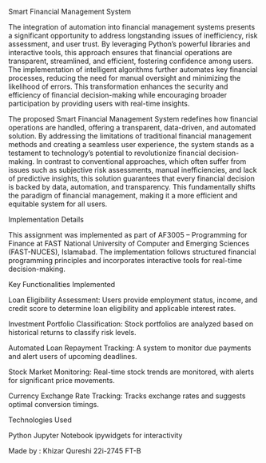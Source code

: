 Smart Financial Management System

The integration of automation into financial management systems presents a significant opportunity to address longstanding issues of inefficiency, risk assessment, and user trust. By leveraging Python’s powerful libraries and interactive tools, this approach ensures that financial operations are transparent, streamlined, and efficient, fostering confidence among users. The implementation of intelligent algorithms further automates key financial processes, reducing the need for manual oversight and minimizing the likelihood of errors. This transformation enhances the security and efficiency of financial decision-making while encouraging broader participation by providing users with real-time insights.

The proposed Smart Financial Management System redefines how financial operations are handled, offering a transparent, data-driven, and automated solution. By addressing the limitations of traditional financial management methods and creating a seamless user experience, the system stands as a testament to technology’s potential to revolutionize financial decision-making. In contrast to conventional approaches, which often suffer from issues such as subjective risk assessments, manual inefficiencies, and lack of predictive insights, this solution guarantees that every financial decision is backed by data, automation, and transparency. This fundamentally shifts the paradigm of financial management, making it a more efficient and equitable system for all users.

Implementation Details

This assignment was implemented as part of AF3005 – Programming for Finance at FAST National University of Computer and Emerging Sciences (FAST-NUCES), Islamabad. The implementation follows structured financial programming principles and incorporates interactive tools for real-time decision-making.

Key Functionalities Implemented

Loan Eligibility Assessment: Users provide employment status, income, and credit score to determine loan eligibility and applicable interest rates.

Investment Portfolio Classification: Stock portfolios are analyzed based on historical returns to classify risk levels.

Automated Loan Repayment Tracking: A system to monitor due payments and alert users of upcoming deadlines.

Stock Market Monitoring: Real-time stock trends are monitored, with alerts for significant price movements.

Currency Exchange Rate Tracking: Tracks exchange rates and suggests optimal conversion timings.

Technologies Used

Python
Jupyter Notebook
ipywidgets for interactivity

Made by : Khizar Qureshi 22i-2745 FT-B



